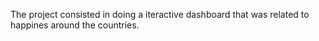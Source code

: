 The project consisted in doing a iteractive dashboard that was related to happines around the countries.
